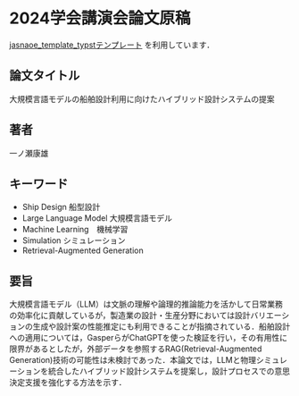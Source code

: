 # 2024学会講演会論文原稿
[jasnaoe_template_typstテンプレート](https://github.com/taiga4112/jasnaoe_template_typst) を利用しています．

## 論文タイトル
大規模言語モデルの船舶設計利用に向けたハイブリッド設計システムの提案

## 著者
一ノ瀬康雄

## キーワード
- Ship Design 船型設計
- Large Language Model 大規模言語モデル
- Machine Learning　機械学習
- Simulation    シミュレーション
- Retrieval-Augmented Generation

## 要旨
大規模言語モデル（LLM）は文脈の理解や論理的推論能力を活かして日常業務の効率化に貢献しているが，製造業の設計・生産分野においては設計バリエーションの生成や設計案の性能推定にも利用できることが指摘されている．船舶設計への適用については，GasperらがChatGPTを使った検証を行い，その有用性に限界があるとしたが，外部データを参照するRAG(Retrieval-Augmented Generation)技術の可能性は未検討であった．本論文では，LLMと物理シミュレーションを統合したハイブリッド設計システムを提案し，設計プロセスでの意思決定支援を強化する方法を示す．

